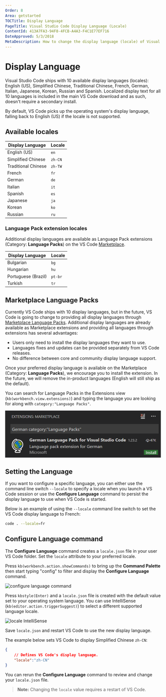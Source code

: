 ```yaml
---
Order: 8
Area: getstarted
TOCTitle: Display Language
PageTitle: Visual Studio Code Display Language (Locale)
ContentId: 413A7FA3-94F8-4FCB-A4A3-F4C1E77EF716
DateApproved: 5/3/2018
MetaDescription: How to change the display language (locale) of Visual Studio Code.
---
```

# Display Language

Visual Studio Code ships with 10 available display languages (locales): English (US), Simplified Chinese, Traditional Chinese, French, German, Italian, Japanese, Korean, Russian and Spanish.  Localized display text for all 10 languages is included in the main VS Code download and as such, doesn't require a secondary install.

By default, VS Code picks up the operating system's display language, falling back to English (US) if the locale is not supported.

## Available locales

Display Language | Locale
-----------------|-------
English (US) | `en`
Simplified Chinese | `zh-CN`
Traditional Chinese | `zh-TW`
French | `fr`
German | `de`
Italian | `it`
Spanish | `es`
Japanese | `ja`
Korean | `ko`
Russian | `ru`

### Language Pack extension locales

Additional display languages are available as Language Pack extensions (Category: **Language Packs**) on the VS Code [Marketplace](https://marketplace.visualstudio.com/vscode).

Display Language | Locale
-----------------|-------
Bulgarian | `bg`
Hungarian | `hu`
Portuguese (Brazil) | `pt-br`
Turkish | `tr`

## Marketplace Language Packs

Currently VS Code ships with 10 display languages, but in the future, VS Code is going to change to providing all display languages through [Marketplace Language Packs](https://marketplace.visualstudio.com/search?target=VSCode&category=Language%20Packs&sortBy=Downloads). Additional display languages are already available as Marketplace extensions and providing all languages through extensions has several advantages:

* Users only need to install the display languages they want to use.
* Languages fixes and updates can be provided separately from VS Code releases.
* No difference between core and community display language support.

Once your preferred display language is available on the Marketplace (Category: **Language Packs**), we encourage you to install the extension. In the future, we will remove the in-product languages (English will still ship as the default).

You can search for Language Packs in the Extensions view (`kb(workbench.view.extensions)`) and typing the language you are looking for along with `category:"Language Packs"`.

![German Language Pack](images/locales/german-language-pack.png)

## Setting the Language

If you want to configure a specific language, you can either use the command line switch `--locale` to specify a locale when you launch a VS Code session or use the **Configure Language** command to persist the display language to use when VS Code is started.

Below is an example of using the `--locale` command line switch to set the VS Code display language to French:

```bash
code . --locale=fr
```

## Configure Language command

The **Configure Language** command creates a `locale.json` file in your user VS Code folder.  Set the `locale` attribute to your preferred locale.

Press `kb(workbench.action.showCommands)` to bring up the **Command Palette** then start typing "config" to filter and display the **Configure Language** command.

![configure language command ](images/locales/configure-language-command.png)

Press `kbstyle(Enter)` and a `locale.json` file is created with the default value set to your operating system language. You can use IntelliSense (`kb(editor.action.triggerSuggest)`) to select a different supported language locale.

![locale IntelliSense](images/locales/locale-intellisense.png)

Save `locale.json` and restart VS Code to use the new display language.

The example below sets VS Code to display Simplified Chinese `zh-CN`:

```json
{
    // Defines VS Code's display language.
    "locale":"zh-CN"
}
```

You can rerun the **Configure Language** command to review and change your `locale.json` file.

>**Note:** Changing the `locale` value requires a restart of VS Code.
